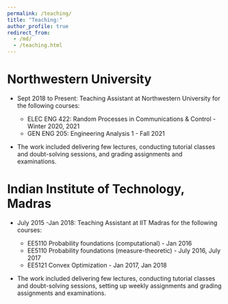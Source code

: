 ```yaml
---
permalink: /teaching/
title: "Teaching:"
author_profile: true
redirect_from: 
  - /md/
  - /teaching.html
---
```


Northwestern University
======

* Sept 2018 to Present: Teaching Assistant at Northwestern University for the following courses:
  - ELEC ENG 422: Random Processes in Communications & Control - Winter 2020, 2021
  - GEN ENG 205: Engineering Analysis 1 - Fall 2021
    
* The work included delivering few lectures, conducting tutorial classes and doubt-solving sessions, and grading assignments and examinations.
  
Indian Institute of Technology, Madras
======

* July 2015 -Jan 2018: Teaching Assistant at IIT Madras for the following courses:
  * EE5110 Probability foundations (computational) - Jan 2016
  * EE5110 Probability foundations (measure-theoretic) - July 2016, July 2017
  * EE5121 Convex Optimization - Jan 2017, Jan 2018

* The work included delivering few lectures, conducting tutorial classes and doubt-solving sessions, setting up weekly assignments and grading assignments and examinations.
